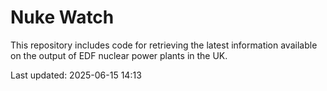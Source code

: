 # Nuke Watch

This repository includes code for retrieving the latest information available on the output of EDF nuclear power plants in the UK.

Last updated: 2025-06-15 14:13